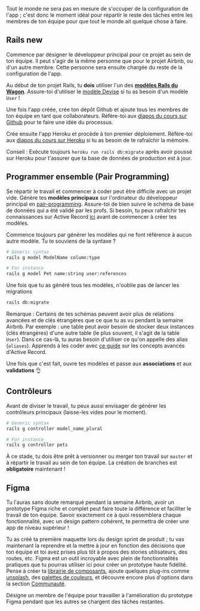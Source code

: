 Tout le monde ne sera pas en mesure de s'occuper de la configuration de l'app ; c'est donc le moment idéal pour répartir le reste des tâches entre les membres de ton équipe pour que tout le monde ait quelque chose à faire.


## Rails new
Commence par désigner le développeur principal pour ce projet au sein de ton équipe. Il peut s'agir de la même personne que pour le projet Airbnb, ou d'un autre membre. Cette personne sera ensuite chargée du reste de la configuration de l'app.

Au début de ton projet Rails, tu **dois** utiliser l'un des [**modèles Rails du Wagon**](https://github.com/lewagon/rails-templates). Assure-toi d'utiliser le [modèle Devise](https://github.com/lewagon/rails-templates#devise) si tu as besoin d'un modèle `User` !

Une fois l'app créée, crée ton dépôt Github et ajoute tous les membres de ton équipe en tant que collaborateurs. Réfère-toi aux [diapos du cours sur Github](https://kitt.lewagon.com/camps/<user.batch_slug>/lectures/05-Rails%2F06-Airbnb-Devise#/1/3/0) pour te faire une idée du processus.

Crée ensuite l'app Heroku et procède à ton premier déploiement. Réfère-toi aux [diapos du cours sur Heroku](https://kitt.lewagon.com/camps/<user.batch_slug>/lectures/05-Rails%2F05-Rails-MC-with-images#/0/2/5) si tu as besoin de te rafraîchir la mémoire.

Conseil : Exécute toujours `heroku run rails db:migrate` après avoir poussé sur Heroku pour t'assurer que ta base de données de production est à jour.

## Programmer ensemble (Pair Programming)
Se répartir le travail et commencer à coder peut être difficile avec un projet vide. Génère tes **modèles principaux** sur l'ordinateur du développeur principal en [pair-programming](https://en.wikipedia.org/wiki/Pair_programming). Assure-toi de bien suivre le schéma de base de données qui a été validé par les profs. Si besoin, tu peux rafraîchir tes connaissances sur Active Record [ici](https://kitt.lewagon.com/knowledge/cheatsheets/active_record_basics) avant de commencer à créer tes modèles.

Commence toujours par générer les modèles qui ne font référence à aucun autre modèle. Tu te souviens de la syntaxe ?


```bash
# Generic syntax
rails g model ModelName column:type

# For instance
rails g model Pet name:string user:references
```

Une fois que tu as généré tous tes modèles, n'oublie pas de lancer les migrations

```bash
rails db:migrate
```

Remarque : Certains de tes schémas peuvent avoir plus de relations avancées et de clés étrangères que ce que tu as vu pendant la semaine Airbnb. Par exemple : une table peut avoir besoin de stocker deux instances (clés étrangères) d'une autre table (le plus souvent, il s'agit de la table `User`). Dans ce cas-là, tu auras besoin d'utiliser ce qu'on appelle des alias (`aliases`). Apprends à les coder avec [ce guide](https://kitt.lewagon.com/knowledge/cheatsheets/active_record_advanced) sur les concepts avancés d'Active Record.

Une fois que c'est fait, ouvre tes modèles et passe aux **associations** et aux **validations** 👌

## Contrôleurs

Avant de diviser le travail, tu peux aussi envisager de générer les contrôleurs principaux (laisse-les vides pour le moment).

```bash
# Generic syntax
rails g controller model_name_plural

# For instance
rails g controller pets
```

À ce stade, tu dois être prêt à versionner ou merger ton travail sur `master` et à répartir le travail au sein de ton équipe. La création de branches est **obligatoire** maintenant !


## Figma
Tu l'auras sans doute remarqué pendant la semaine Airbnb, avoir un prototype Figma riche et complet peut faire toute la différence et faciliter le travail de ton équipe. Savoir exactement ce à quoi ressemblera chaque fonctionnalité, avec un design pattern cohérent, te permettra de créer une app de niveau supérieur !

Tu as créé ta première maquette lors du design sprint de produit ; tu vas maintenant la reprendre et la mettre à jour en fonction des décisions que ton équipe et toi avez prises plus tôt à propos des stories utilisateurs, des routes, etc.
Figma est un outil incroyable avec plein de fonctionnalités pratiques que tu pourras utiliser ici pour créer un prototype haute fidélité. Pense à créer ta [librairie de composants](https://help.figma.com/hc/en-us/articles/360038662654-Guide-to-Components-in-Figma), ajoute quelques plug-ins comme [unsplash](https://www.figma.com/community/plugin/738454987945972471/Unsplash), des [palettes de couleurs](https://www.figma.com/community/search?model_type=public_plugins&q=color%20palettes), et découvre encore plus d'options dans la section [Communauté](https://www.figma.com/community/explore).

Désigne un membre de l'équipe pour travailler à l'amélioration du prototype Figma pendant que les autres se chargent des tâches restantes.

